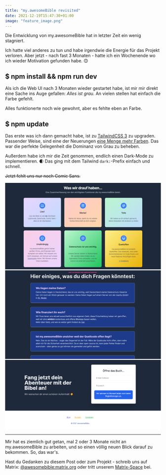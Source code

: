 ```yaml
---
title: "my.awesomeBible revisited"
date: 2021-12-19T15:47:30+01:00
image: "feature_image.png"
---
```

Die Entwicklung von my.awesomeBible hat in letzter Zeit ein wenig stagniert.

Ich hatte viel anderes zu tun und habe irgendwie die Energie für das Projekt verloren. Aber jetzt - nach fast 3 Monaten - hatte ich ein Wochenende wo ich wieder Motivation gefunden habe. 😊

## $ npm install && npm run dev
Als ich die Web UI nach 3 Monaten wieder gestartet habe, ist mir mir direkt eine Sache ins Auge gefallen: *Alles ist grau.*
An vielen stellen hat einfach die Farbe gefehlt.

Alles funktionerte noch wie gewohnt, aber es fehlte eben an Farbe.

## $ npm update
Das erste was ich dann gemacht habe, ist zu [TailwindCSS 3](https://tailwindcss.com/blog/tailwindcss-v3) zu upgraden.
Passender Weise, sind eine der Neuerungen [eine Menge mehr Farben](https://tailwindcss.com/blog/tailwindcss-v3#every-color-out-of-the-box).
Das war die perfekte Gelegenheit die Dominanz von Grau zu beheben.

Außerdem habe ich mir die Zeit genommen, endlich einen Dark-Mode zu implementieren. 🌒
Das ging mit dem Tailwind `dark:`-Prefix einfach und schnell.

~~Jetzt fehlt uns nur noch Comic Sans.~~

![Die Featureübersicht im Darkmode](Screenshot153522.png)
![Das FAQ im Darkmode](Screenshot153609.png)
![Der Footer im Darkmode](Screenshot153656.png)

* * * 

Mir hat es ziemlich gut getan, mal 2 oder 3 Monate nicht an my.awesomeBible zu arbeiten, und so einen völlig neuen Blick darauf zu bekommen.
So, das war's.

Hast du Gedanken zu diesem Post oder zum Projekt - schreib uns auf Matrix: [@awesomebible:matrix.org](https://matrix.to/#/@awesomebible:matrix.org) oder tritt unserem [Matrix-Space](https://matrix.to/#/#awesomebible:matrix.org) bei.